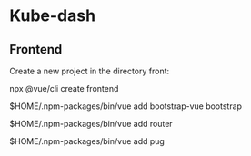 Kube-dash
=========


Frontend
--------

Create a new project in the directory front:

npx @vue/cli create frontend

$HOME/.npm-packages/bin/vue add bootstrap-vue bootstrap

$HOME/.npm-packages/bin/vue add router

$HOME/.npm-packages/bin/vue add pug